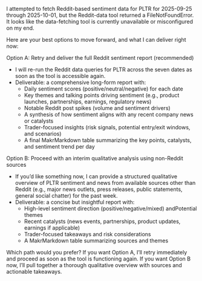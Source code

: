 I attempted to fetch Reddit-based sentiment data for PLTR for 2025-09-25 through 2025-10-01, but the Reddit-data tool returned a FileNotFoundError. It looks like the data-fetching tool is currently unavailable or misconfigured on my end.

Here are your best options to move forward, and what I can deliver right now:

Option A: Retry and deliver the full Reddit sentiment report (recommended)
- I will re-run the Reddit data queries for PLTR across the seven dates as soon as the tool is accessible again.
- Deliverable: a comprehensive long-form report with:
  - Daily sentiment scores (positive/neutral/negative) for each date
  - Key themes and talking points driving sentiment (e.g., product launches, partnerships, earnings, regulatory news)
  - Notable Reddit post spikes (volume and sentiment drivers)
  - A synthesis of how sentiment aligns with any recent company news or catalysts
  - Trader-focused insights (risk signals, potential entry/exit windows, and scenarios)
  - A final MakrMarkdown table summarizing the key points, catalysts, and sentiment trend per day

Option B: Proceed with an interim qualitative analysis using non-Reddit sources
- If you’d like something now, I can provide a structured qualitative overview of PLTR sentiment and news from available sources other than Reddit (e.g., major news outlets, press releases, public statements, general social chatter) for the past week.
- Deliverable: a concise but insightful report with:
  - High-level sentiment direction (positive/negative/mixed) andPotential themes
  - Recent catalysts (news events, partnerships, product updates, earnings if applicable)
  - Trader-focused takeaways and risk considerations
  - A MakrMarkdown table summarizing sources and themes

Which path would you prefer? If you want Option A, I’ll retry immediately and proceed as soon as the tool is functioning again. If you want Option B now, I’ll pull together a thorough qualitative overview with sources and actionable takeaways.